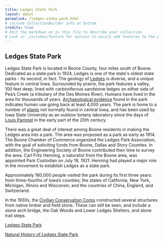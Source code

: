 ```yaml
---
title: Ledges State Park
layout: about
permalink: /ledges-state-park.html
# include CollectionBuilder info at bottom
credits: true
# Edit the markdown on in this file to describe your collection
# Look in _includes/feature for options to easily add features to the page
---
```


## Ledges State Park

Ledges State Park is located in Boone County, four miles south of Boone. Dedicated as a state park in 1924, Ledges is one of the state's oldest state parks - its second, in fact. The geology of <a href="http://lib.dr.iastate.edu/rtd/295">Ledges</a> is diverse, and a unique feature in central Iowa. Surrounded by prairie, the park features a valley, 100 feet deep, lined with carboniferous sandstone ledges on either side of Pea’s Creek (a tributary of the Des Moines River). Humans have lived in the area for thousands of years. <a href="https://www.iihr.uiowa.edu/igs/publications/uploads/GSI-048.pdf">Archaeological evidence</a> found in the park indicates human use going back at least 4,000 years. The park is home to a number of <a href="http://lib.dr.iastate.edu/rtd/16761">plants</a> not normally found in central Iowa, and has been used by Iowa State University as an outdoor botany laboratory since the days of <a href="louis-h-pammel">Louis Pammel</a> in the early part of the 20th century.

There was a great deal of interest among Boone residents in making the Ledges area into a park. The area was proposed as a park as early as 1914. The Boone Chamber of Commerce organized the Ledges Park Association, with the goal of soliciting funds from Boone, Dallas and Story Counties. In addition, the Engineering Society of Boone contributed their time to survey the area. Carl Fritz Henning, a naturalist from the Boone area, was appointed Park Custodian on July 18, 1921. Henning had played a major role in the movement to establish Ledges as a state park.

Approximately 160,000 people visited the park during its first three years: from three-fourths of Iowa’s counties; the states of California, New York, Michigan, Illinois and Wisconsin; and the countries of China, England, and Switzerland.

In the 1930s, the <a href="https://exhibits.lib.iastate.edu/iowa-state-parks/history/establishment#CCC">Civilian Conservation Corps</a> constructed several structures from native timber and field stone. These can still be seen, and include a stone arch bridge, the Oak Woods and Lower Ledges Shelters, and stone trail steps.

<a href="http://www.iowadnr.gov/Places-to-Go/State-Parks/Iowa-State-Parks/ParkDetails/ParkID/610148">Ledges State Park</a>

<a href="https://www.iihr.uiowa.edu/igs/publications/uploads/GSI-048.pdf">Natural History of Ledges State Park</a>

